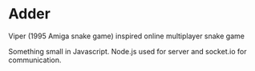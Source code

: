 # Adder
Viper (1995 Amiga snake game) inspired online multiplayer snake game

Something small in Javascript. Node.js used for server and socket.io for communication.
